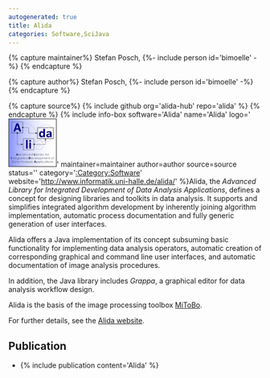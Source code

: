 ```yaml
---
autogenerated: true
title: Alida
categories: Software,SciJava
---
```



{% capture maintainer%}
Stefan Posch, {%- include person id='bimoelle' -%}
{% endcapture %}

{% capture author%}
Stefan Posch, {%- include person id='bimoelle' -%}
{% endcapture %}

{% capture source%}
{% include github org='alida-hub' repo='alida' %}
{% endcapture %}
{% include info-box software='Alida' name='Alida' logo='<img src="/media/Alida-logo.jpg" width="96"/>' maintainer=maintainer author=author source=source status='' category='[:Category:Software](Category_Software)' website='http://www.informatik.uni-halle.de/alida/' %}Alida, the *Advanced Library for Integrated Development of Data Analysis Applications*, defines a concept for designing libraries and toolkits in data analysis. It supports and simplifies integrated algorithm development by inherently joining algorithm implementation, automatic process documentation and fully generic generation of user interfaces.

Alida offers a Java implementation of its concept subsuming basic functionality for implementing data analysis operators, automatic creation of corresponding graphical and command line user interfaces, and automatic documentation of image analysis procedures.

In addition, the Java library includes *Grappa*, a graphical editor for data analysis workflow design.

Alida is the basis of the image processing toolbox [MiToBo](/plugins/mitobo).

For further details, see the [Alida website](http://www.informatik.uni-halle.de/alida/).

## Publication

-   {% include publication content='Alida' %}

 
